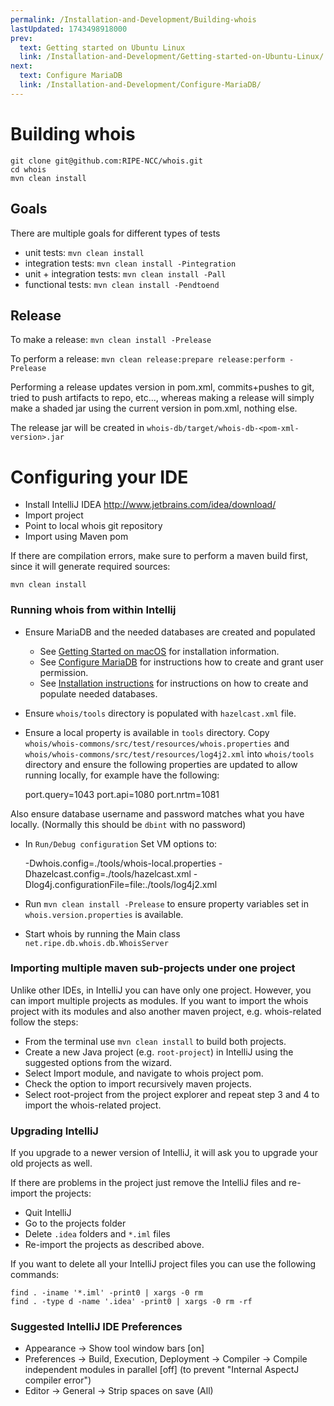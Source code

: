 ```yaml
---
permalink: /Installation-and-Development/Building-whois
lastUpdated: 1743498918000
prev:
  text: Getting started on Ubuntu Linux
  link: /Installation-and-Development/Getting-started-on-Ubuntu-Linux/
next:
  text: Configure MariaDB
  link: /Installation-and-Development/Configure-MariaDB/
---
```


# Building whois


    git clone git@github.com:RIPE-NCC/whois.git
    cd whois
    mvn clean install


## Goals

There are multiple goals for different types of tests

* unit tests: `mvn clean install`
* integration tests: `mvn clean install -Pintegration`
* unit + integration tests: `mvn clean install -Pall`
* functional tests: `mvn clean install -Pendtoend`

## Release

To make a release: `mvn clean install -Prelease`

To perform a release: `mvn clean release:prepare release:perform -Prelease`

Performing a release updates version in pom.xml, commits+pushes to git, tried to push artifacts to repo, etc..., whereas making a release will simply make a shaded jar using the current version in pom.xml, nothing else.

The release jar will be created in `whois-db/target/whois-db-<pom-xml-version>.jar`

# Configuring your IDE

* Install IntelliJ IDEA http://www.jetbrains.com/idea/download/
* Import project
* Point to local whois git repository
* Import using Maven pom

If there are compilation errors, make sure to perform a maven build first, since it will generate required sources:

    mvn clean install


### Running whois from within Intellij

- Ensure MariaDB and the needed databases are created and populated
  - See [Getting Started on macOS](../Installation-and-Development/Getting-started-on-macOS/#getting-started-on-macos) for installation information.
  - See [Configure MariaDB](../Installation-and-Development/Configure-MariaDB/#configure-mariadb) for instructions how to create and grant user permission.
  - See [Installation instructions](../Installation-and-Development/Installation-instructions/#installation-instructions) for instructions on how to create and populate needed databases.
- Ensure `whois/tools` directory is populated with `hazelcast.xml` file.
- Ensure a local property is available in `tools` directory. Copy `whois/whois-commons/src/test/resources/whois.properties` and `whois/whois-commons/src/test/resources/log4j2.xml` into `whois/tools` directory and ensure the following properties are updated to allow running locally, for example have the following:

    port.query=1043
    port.api=1080
    port.nrtm=1081

Also ensure database username and password matches what you have locally. (Normally this should be `dbint` with no password)

- In `Run/Debug configuration` Set VM options to:

    -Dwhois.config=./tools/whois-local.properties
    -Dhazelcast.config=./tools/hazelcast.xml
    -Dlog4j.configurationFile=file:./tools/log4j2.xml

- Run `mvn clean install -Prelease` to ensure property variables set in `whois.version.properties` is available.
- Start whois by running the Main class `net.ripe.db.whois.db.WhoisServer`

### Importing multiple maven sub-projects under one project
Unlike other IDEs, in IntelliJ you can have only one project. However, you can import multiple projects as modules. If you want to import the whois project with its modules and also another maven project, e.g. whois-related follow the steps:   
* From the terminal use `mvn clean install` to build both projects.
* Create a new Java project (e.g. `root-project`) in IntelliJ using the suggested options from the wizard.
* Select Import module, and navigate to whois project pom.
* Check the option to import recursively maven projects.
* Select root-project from the project explorer and repeat step 3 and 4 to import the whois-related project.

### Upgrading IntelliJ
If you upgrade to a newer version of IntelliJ, it will ask you to upgrade your old projects as well.

If there are problems in the project just remove the IntelliJ files and re-import the projects:
* Quit IntelliJ
* Go to the projects folder
* Delete `.idea` folders and `*.iml` files
* Re-import the projects as described above. 

If you want to delete all your IntelliJ project files you can use the following commands:

    find . -iname '*.iml' -print0 | xargs -0 rm
    find . -type d -name '.idea' -print0 | xargs -0 rm -rf


### Suggested IntelliJ IDE Preferences

* Appearance -> Show tool window bars \[on\]
* Preferences -> Build, Execution, Deployment -> Compiler -> Compile independent modules in parallel \[off\] (to prevent "Internal AspectJ compiler error")
* Editor -> General -> Strip spaces on save (All)
